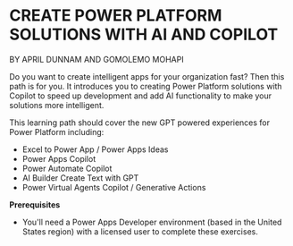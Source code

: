 # CREATE POWER PLATFORM SOLUTIONS WITH AI AND COPILOT

BY APRIL DUNNAM AND GOMOLEMO MOHAPI

Do you want to create intelligent apps for your organization fast? Then this path is for you. It introduces you to creating Power Platform solutions with Copilot to speed up development and add AI functionality to make your solutions more intelligent.

This learning path should cover the new GPT powered experiences for Power Platform including:

- Excel to Power App / Power Apps Ideas
- Power Apps Copilot
- Power Automate Copilot
- AI Builder Create Text with GPT
- Power Virtual Agents Copilot / Generative Actions

**Prerequisites**

- You'll need a Power Apps Developer environment (based in the United States region) with a licensed user to complete these exercises.